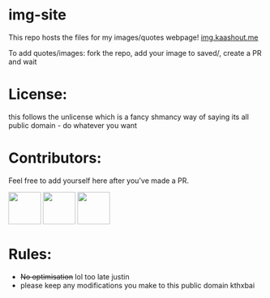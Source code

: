 # img-site
This repo hosts the files for my images/quotes webpage! [img.kaashout.me](https://img.kaashout.me)

To add quotes/images: fork the repo, add your image to saved/, create a PR and wait

# License:

this follows the unlicense which is a fancy shmancy way of saying its all public domain - do whatever you want

# Contributors:
Feel free to add yourself here after you've made a PR.

<img src="https://github.com/Jcodeerd.png" width="64">
<img src="https://github.com/RooRay.png" width="64">
<img src="https://github.com/russjr08.png" width="64">

# Rules:

 - ~~No optimisation~~ lol too late justin
 - please keep any modifications you make to this public domain kthxbai
